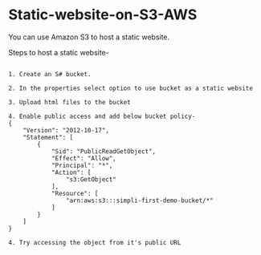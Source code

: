 # Static-website-on-S3-AWS

You can use Amazon S3 to host a static website.

Steps to host a static website-

```

1. Create an S# bucket.

2. In the properties select option to use bucket as a static website

3. Upload html files to the bucket

4. Enable public access and add below bucket policy-
{ 
    "Version": "2012-10-17", 
    "Statement": [ 
        { 
            "Sid": "PublicReadGetObject", 
            "Effect": "Allow", 
            "Principal": "*", 
            "Action": [ 
                "s3:GetObject" 
            ], 
            "Resource": [ 
                "arn:aws:s3:::simpli-first-demo-bucket/*" 
            ] 
        } 
    ] 
} 

4. Try accessing the object from it's public URL

```
